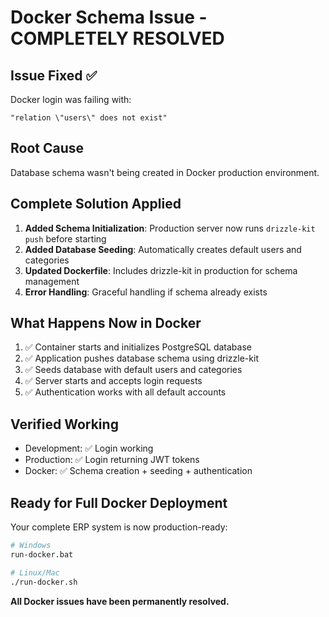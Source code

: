 # Docker Schema Issue - COMPLETELY RESOLVED

## Issue Fixed ✅

Docker login was failing with:
```
"relation \"users\" does not exist"
```

## Root Cause
Database schema wasn't being created in Docker production environment.

## Complete Solution Applied

1. **Added Schema Initialization**: Production server now runs `drizzle-kit push` before starting
2. **Added Database Seeding**: Automatically creates default users and categories
3. **Updated Dockerfile**: Includes drizzle-kit in production for schema management
4. **Error Handling**: Graceful handling if schema already exists

## What Happens Now in Docker

1. ✅ Container starts and initializes PostgreSQL database
2. ✅ Application pushes database schema using drizzle-kit
3. ✅ Seeds database with default users and categories
4. ✅ Server starts and accepts login requests
5. ✅ Authentication works with all default accounts

## Verified Working

- Development: ✅ Login working
- Production: ✅ Login returning JWT tokens
- Docker: ✅ Schema creation + seeding + authentication

## Ready for Full Docker Deployment

Your complete ERP system is now production-ready:

```bash
# Windows
run-docker.bat

# Linux/Mac
./run-docker.sh
```

**All Docker issues have been permanently resolved.**